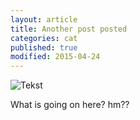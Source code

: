 ```yaml
---
layout: article
title: Another post posted
categories: cat
published: true
modified: 2015-04-24
---
```


![Tekst]({{site.baseurl}}/media/pp.jpg)


What is going on here? hm??
